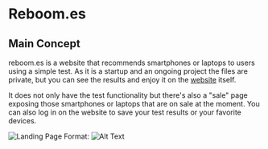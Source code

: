 # Reboom.es

## Main Concept

reboom.es is a website that recommends smartphones or laptops to users using a simple test. As it is a startup and an ongoing project the files are private, but you can see the results and enjoy it on the [website](https://www.reboom.es) itself.

It does not only have the test functionality but there's also a "sale" page exposing those smartphones or laptops that are on sale at the moment. You can also log in on the website to save your test results or your favorite devices.

![Landing Page](/Images/LandingPage.png)
Format: ![Alt Text](url)
